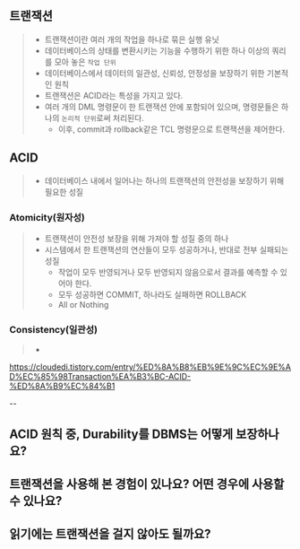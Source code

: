 ## 트랜잭션
> - 트랜잭션이란 여러 개의 작업을 하나로 묶은 실행 유닛
> - 데이터베이스의 상태를 변환시키는 기능을 수행하기 위한 하나 이상의 쿼리를 모아 놓은 `작업 단위`
> - 데이터베이스에서 데이터의 일관성, 신뢰성, 안정성을 보장하기 위한 기본적인 원칙
> - 트랜잭션은 ACID라는 특성을 가지고 있다.
> - 여러 개의 DML 명령문이 한 트랜잭션 안에 포함되어 있으며, 명령문들은 하나의 `논리적 단위`로써 처리된다.
>   - 이후, commit과 rollback같은 TCL 명령문으로 트랜잭션을 제어한다.

## ACID
> - 데이터베이스 내에서 일어나는 하나의 트랜잭션의 안전성을 보장하기 위해 필요한 성질

### Atomicity(원자성)
> - 트랜잭션이 안전성 보장을 위해 가져야 할 성질 중의 하나
> - 시스템에서 한 트랜잭션의 연산들이 모두 성공하거나, 반대로 전부 실패되는 성질
>   - 작업이 모두 반영되거나 모두 반영되지 않음으로서 결과를 예측할 수 있어야 한다.
>   - 모두 성공하면 COMMIT, 하나라도 실패하면 ROLLBACK
>   - All or Nothing

### Consistency(일관성)
> - 

https://cloudedi.tistory.com/entry/%ED%8A%B8%EB%9E%9C%EC%9E%AD%EC%85%98Transaction%EA%B3%BC-ACID-%ED%8A%B9%EC%84%B1

--
## ACID 원칙 중, Durability를 DBMS는 어떻게 보장하나요?
## 트랜잭션을 사용해 본 경험이 있나요? 어떤 경우에 사용할 수 있나요?
## 읽기에는 트랜잭션을 걸지 않아도 될까요?